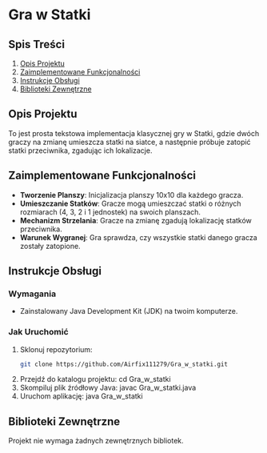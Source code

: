 # Gra w Statki

## Spis Treści
1. [Opis Projektu](#opis-projektu)
2. [Zaimplementowane Funkcjonalności](#zaimplementowane-funkcjonalności)
3. [Instrukcje Obsługi](#instrukcje-obsługi)
4. [Biblioteki Zewnętrzne](#biblioteki-zewnętrzne)

## Opis Projektu
To jest prosta tekstowa implementacja klasycznej gry w Statki, gdzie dwóch graczy na zmianę umieszcza statki na siatce, a następnie próbuje zatopić statki przeciwnika, zgadując ich lokalizacje.

## Zaimplementowane Funkcjonalności
- **Tworzenie Planszy**: Inicjalizacja planszy 10x10 dla każdego gracza.
- **Umieszczanie Statków**: Gracze mogą umieszczać statki o różnych rozmiarach (4, 3, 2 i 1 jednostek) na swoich planszach.
- **Mechanizm Strzelania**: Gracze na zmianę zgadują lokalizację statków przeciwnika.
- **Warunek Wygranej**: Gra sprawdza, czy wszystkie statki danego gracza zostały zatopione.

## Instrukcje Obsługi
### Wymagania
- Zainstalowany Java Development Kit (JDK) na twoim komputerze.

### Jak Uruchomić
1. Sklonuj repozytorium:
   ```sh
   git clone https://github.com/Airfix111279/Gra_w_statki.git
2. Przejdź do katalogu projektu:
cd Gra_w_statki
3. Skompiluj plik źródłowy Java:
javac Gra_w_statki.java
4. Uruchom aplikację:
java Gra_w_statki

## Biblioteki Zewnętrzne
Projekt nie wymaga żadnych zewnętrznych bibliotek.
